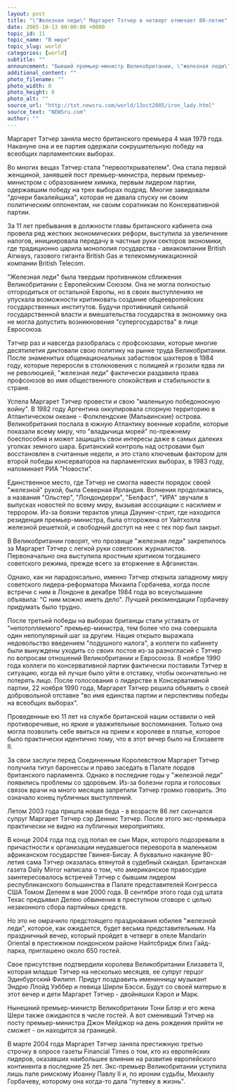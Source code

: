 ```yaml
---
layout: post
title: "\"Железная леди\" Маргарет Тэтчер в четверг отмечает 80-летие"
date: 2005-10-13 00:00:00 +0000
topic_id: 11
topic_name: "В мире"
topic_slug: world
categories: [world]
subtitle: ""
announcement: "Бывший премьер-министр Великобритании, \"железная леди\" Маргарет Тэтчер в четверг, 13 октября, отмечает 80-летие. СМИ публикуют подробную биографию Тэтчер, напоминая о том, какую роль она сыграла в мировой политике в 1980-х годах XX века."
additional_content: ""
photo_filename: ""
photo_width: 0
photo_height: 0
photo_alt: ""
source_url: "http://txt.newsru.com/world/13oct2005/iron_lady.html"
source_text: "NEWSru.com"
author: ""
---
```

Маргарет Тэтчер заняла место британского премьера 4 мая 1979 года. Накануне она и ее партия одержали сокрушительную победу на всеобщих парламентских выборах.

Во многих вещах Тэтчер стала "первооткрывателем". Она стала первой женщиной, занявшей пост премьер-министра, первым премьер-министром с образованием химика, первым лидером партии, одержавшим победу на трех выборах подряд. Многие завидовали "дочери бакалейщика", которая не давала спуску ни своим политическим оппонентам, ни своим соратникам по Консервативной партии.

За 11 лет пребывания в должности главы британского кабинета она провела ряд жестких экономических реформ, выступила за увеличение налогов, инициировала передачу в частные руки секторов экономики, где традиционно царила монополия государства - авиакомпании British Airways, газового гиганта British Gas и телекоммуникационной компании British Telecom.

"Железная леди" была твердым противником сближения Великобритании с Европейским Союзом. Она не могла полностью отгородиться от остальной Европы, но в своих выступлениях не упускала возможности критиковать создание общеевропейских государственных институтов. Будучи противницей сильной государственной власти и вмешательства государства в экономику она не могла допустить возникновения "супергосударства" в лице Евросоюза.

Тэтчер раз и навсегда разобралась с профсоюзами, которые многие десятилетия диктовали свою политику на рынке труда Великобритании. После знаменитых общенациональных забастовок шахтеров в 1984 году, которые переросли в столкновения с полицией и грозили едва ли не революцией, "железная леди" фактически раздавила права профсоюзов во имя общественного спокойствия и стабильности в стране.

Успела Маргарет Тэтчер провести и свою "маленькую победоносную войну". В 1982 году Аргентина оккупировала спорную территорию в Атлантическом океане - Фолклендские (Мальвинские) острова. Великобритания послала в южную Атлантику военные корабли, которые показали всему миру, что "владычица морей" по-прежнему боеспособна и может защищать свои интересы даже в самых далеких уголках земного шара. Британский контроль над островами был восстановлен в считанные недели, и это стало ключевым фактором для второй победы консерваторов на парламентских выборах, в 1983 году, напоминает РИА "Новости".

Единственное место, где Тэтчер не смогла навести порядок своей "железной" рукой, была Северная Ирландия. Волнения продолжались, а названия "Ольстер", "Лондондерри", "Белфаст", "ИРА" звучали в выпусках новостей по всему миру, вызывая ассоциации с насилием и террором. Из-за боязни терактов улица Даунинг-стрит, где находится резиденция премьер-министра, была отгорожена от Уайтхолла железной решеткой, и свободный доступ на нее с тех пор был закрыт.

В Великобритании говорят, что прозвище "железная леди" закрепилось за Маргарет Тэтчер с легкой руки советских журналистов. Первоначально она выступила яростным критиком тогдашнего советского режима, прежде всего за вторжение в Афганистан.

Однако, как ни парадоксально, именно Тэтчер открыла западному миру советского лидера-реформатора Михаила Горбачева, когда после встречи с ним в Лондоне в декабре 1984 года во всеуслышание объявила: "С ним можно иметь дело". Лучшей рекомендации Горбачеву придумать было трудно.

После третьей победы на выборах британцы стали уставать от "непотопляемого" премьер-министра, тем более что она совершала один непопулярный шаг за другим. Нация открыто выражала недовольство введением "подушного налога", а коллеги по кабинету были вынуждены уходить со своих постов из-за разногласий с Тэтчер по вопросам отношений Великобритании и Евросоюза. В ноябре 1990 года коллеги по консервативной партии фактически поставили Тэтчер в ситуацию, когда ей лучше было уйти в отставку, чтобы окончательно не потерять лицо. После голосования о лидерстве в Консервативной партии, 22 ноября 1990 года, Маргарет Тэтчер решила объявить о своей добровольной отставке "во имя единства партии и перспективы победы на всеобщих выборах".

Проведенные ею 11 лет на службе британской нации оставили о ней противоречивые, но яркие и уважительные воспоминания. Только она могла позволить себе явиться на прием к королеве в платье, которое было практически идентично тому, что в этот вечер было на Елизавете II.

За свои заслуги перед Соединенным Королевством Маргарет Тэтчер получила титул баронессы и право заседать в Палате лордов британского парламента. Однако в последние годы у "железной леди" появились проблемы со здоровьем. Из-за болезни горла и голосовых связок врачи на много месяцев запретили Тэтчер громко говорить. Это означало конец публичных выступлений.

Летом 2003 года пришла новая беда - в возрасте 86 лет скончался супруг Маргарет Тэтчер сэр Деннис Тэтчер. После этого экс-премьера практически не видно на публичных мероприятиях.

В конце 2004 года под суд попал ее сын Марк, которого подозревали в причастности к организации неудавшегося переворота в маленьком африканском государстве Гвинея-Бисау. А буквально накануне 80-летия сама Тэтчер оказалась втянутой в судебный скандал. Британская газета Daily Mirror написала о том, что американское правосудие заинтересовалось встречей Тэтчер с бывшим лидером республиканского большинства в Палате представителей Конгресса США Томом Делеем в мае 2000 года. В сентябре этого года суд штата Техас предъявил Делею обвинения в преступном сговоре с целью незаконного сбора партийных средств.

Но это не омрачило предстоящего празднования юбилея "железной леди", которое, как ожидается, будет весьма представительным. На праздничный вечер, который пройдет в четверг в отеле Mandarin Oriental в престижном лондонском районе Найтсбридж близ Гайд-парка, приглашено около 650 гостей.

Свое присутствие подтвердили королева Великобритании Елизавета II, которая младше Тэтчер на несколько месяцев, ее супруг герцог Эдинбургский Филипп. Придут поздравить именинницу музыкант Эндрю Ллойд Уэббер и певица Ширли Бэсси. Будут со своей матерью в этот вечер и дети Маргарет Тэтчер - двойняшки Кэрол и Марк.

Нынешний премьер-министр Великобритании Тони Блэр и его жена Шери также ожидаются в числе гостей. А вот сменивший Тэтчер на посту премьер-министра Джон Мейджор на день рождения прийти не сможет - он находится за границей.

В марте 2004 года Маргарет Тэтчер заняла престижную третью строчку в опросе газеты Financial Times о том, кто из европейских лидеров, оказавших наибольшее влияние на развитие европейского континента в последние 25 лет. Экс-премьер Великобритании уступила лишь папе римскому Иоанну Павлу II и, по иронии судьбы, Михаилу Горбачеву, которому она когда-то дала "путевку в жизнь".
